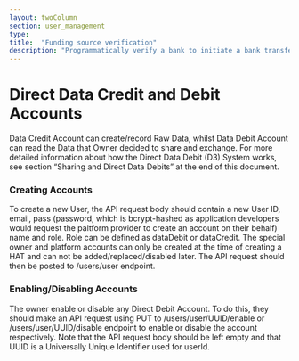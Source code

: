 ```yaml
---
layout: twoColumn
section: user_management
type: 
title:  "Funding source verification"
description: "Programmatically verify a bank to initiate a bank transfer."
---
```


# Direct Data Credit and Debit Accounts

Data Credit Account can create/record Raw Data, whilst Data Debit Account can read the Data that Owner decided to share and exchange. For more detailed information about how the Direct Data Debit (D3) System works, see section “Sharing and Direct Data Debits” at the end of this document.

### Creating Accounts
    
To create a new User, the API request body should contain a new User ID, email, pass (password, which is bcrypt-hashed as application developers would request the paltform provider to create an account on their behalf) name and role. Role can be defined as dataDebit or dataCredit. The special owner and platform accounts can only be created at the time of creating a HAT and can not be added/replaced/disabled later. The API request should then be posted to /users/user endpoint.

### Enabling/Disabling Accounts
    
The owner enable or disable any Direct Debit Account. To do this, they should make an API request using PUT to /users/user/UUID/enable or /users/user/UUID/disable endpoint to enable or disable the account respectively. Note that the API request body should be left empty and that UUID is a Universally Unique Identifier used for userId.
